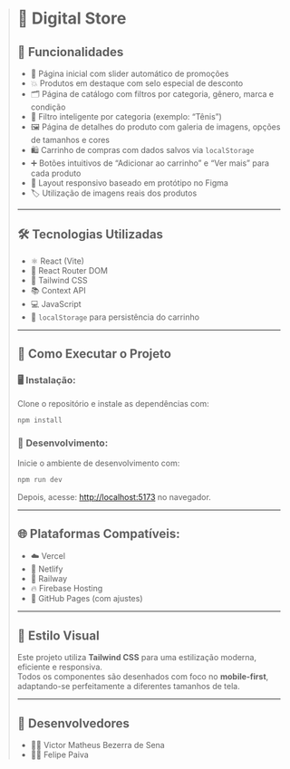> # 🏬 Digital Store
>
> ## 🌟 Funcionalidades
>
> - 🎠 Página inicial com slider automático de promoções  
> - 💥 Produtos em destaque com selo especial de desconto  
> - 🗂️ Página de catálogo com filtros por categoria, gênero, marca e condição  
> - 🧐 Filtro inteligente por categoria (exemplo: “Tênis”)  
> - 🖼️ Página de detalhes do produto com galeria de imagens, opções de tamanhos e cores  
> - 🛍️ Carrinho de compras com dados salvos via `localStorage`  
> - ➕ Botões intuitivos de “Adicionar ao carrinho” e “Ver mais” para cada produto  
> - 📱 Layout responsivo baseado em protótipo no Figma  
> - 🏷️ Utilização de imagens reais dos produtos  
>
> ---
>
> ## 🛠️ Tecnologias Utilizadas
>
> - ⚛️ React (Vite)  
> - 🔗 React Router DOM  
> - 🎨 Tailwind CSS  
> - 📚 Context API  
> - 💻 JavaScript  
> - 💾 `localStorage` para persistência do carrinho  
>
> ---
>
> ## 🚀 Como Executar o Projeto
>
> ### 🖥️ Instalação:
>
> Clone o repositório e instale as dependências com:
>
> ```bash
> npm install
> ```
>
> ### 🔧 Desenvolvimento:
>
> Inicie o ambiente de desenvolvimento com:
>
> ```bash
> npm run dev
> ```
>
> Depois, acesse: [http://localhost:5173](http://localhost:5173) no navegador.
>
> ---
>
> ## 🌐 Plataformas Compatíveis:
>
> - ☁️ Vercel  
> - 🚀 Netlify  
> - 🚂 Railway  
> - 🔥 Firebase Hosting  
> - 🐙 GitHub Pages (com ajustes)  
>
> ---
>
> ## 🎨 Estilo Visual
>
> Este projeto utiliza **Tailwind CSS** para uma estilização moderna, eficiente e responsiva.  
> Todos os componentes são desenhados com foco no **mobile-first**, adaptando-se perfeitamente a diferentes tamanhos de tela.  
>
> ---
>
> ## 👥 Desenvolvedores
>
> - 👨‍💻 Victor Matheus Bezerra de Sena  
> - 👨‍💻 Felipe Paiva
